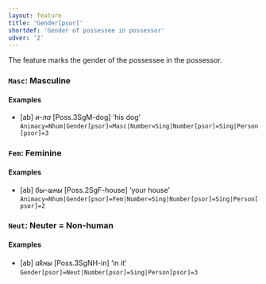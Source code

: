 ```yaml
---
layout: feature
title: 'Gender[psor]'
shortdef: 'Gender of possessee in possessor'
udver: '2'
---
```


The feature marks the gender of the possessee in the possessor.

### <a name="Masc">`Masc`</a>: Masculine

#### Examples

* [ab] _и-ла_ [Poss.3SgM-dog] ‘his dog’ `Animacy=Nhum|Gender[psor]=Masc|Number=Sing|Number[psor]=Sing|Person[psor]=3`

### <a name="Fem">`Fem`</a>: Feminine

#### Examples

* [ab] _бы-ҩны_ [Poss.2SgF-house] ‘your house’ `Animacy=Nhum|Gender[psor]=Fem|Number=Sing|Number[psor]=Sing|Person[psor]=2`

### <a name="Neut">`Neut`</a>: Neuter = Non-human

#### Examples

* [ab] _аҟны_ [Poss.3SgNH-in] ‘in it’ `Gender[psor]=Neut|Number[psor]=Sing|Person[psor]=3`
<!-- Interlanguage links updated Ne 5. května 2024, 18:19:59 CEST -->

